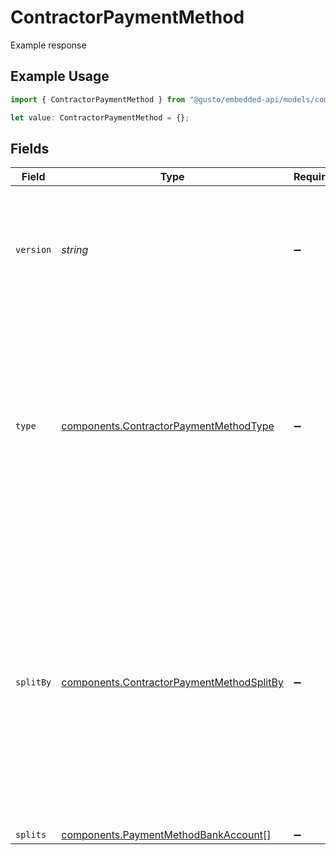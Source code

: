 # ContractorPaymentMethod

Example response

## Example Usage

```typescript
import { ContractorPaymentMethod } from "@gusto/embedded-api/models/components/contractorpaymentmethod.js";

let value: ContractorPaymentMethod = {};
```

## Fields

| Field                                                                                                                                                                                                                | Type                                                                                                                                                                                                                 | Required                                                                                                                                                                                                             | Description                                                                                                                                                                                                          |
| -------------------------------------------------------------------------------------------------------------------------------------------------------------------------------------------------------------------- | -------------------------------------------------------------------------------------------------------------------------------------------------------------------------------------------------------------------- | -------------------------------------------------------------------------------------------------------------------------------------------------------------------------------------------------------------------- | -------------------------------------------------------------------------------------------------------------------------------------------------------------------------------------------------------------------- |
| `version`                                                                                                                                                                                                            | *string*                                                                                                                                                                                                             | :heavy_minus_sign:                                                                                                                                                                                                   | The current version of the object. See the [versioning guide](https://docs.gusto.com/embedded-payroll/docs/idempotency) for information on how to use this field.                                                    |
| `type`                                                                                                                                                                                                               | [components.ContractorPaymentMethodType](../../models/components/contractorpaymentmethodtype.md)                                                                                                                     | :heavy_minus_sign:                                                                                                                                                                                                   | The payment method type. If type is Check, then `split_by` and `splits` do not need to be populated. If type is Direct Deposit, `split_by` and `splits` are required.                                                |
| `splitBy`                                                                                                                                                                                                            | [components.ContractorPaymentMethodSplitBy](../../models/components/contractorpaymentmethodsplitby.md)                                                                                                               | :heavy_minus_sign:                                                                                                                                                                                                   | Describes how the payment will be split. If `split_by` is Percentage, then the `split` amounts must add up to exactly 100. If `split_by` is Amount, then the last split amount must be nil to capture the remainder. |
| `splits`                                                                                                                                                                                                             | [components.PaymentMethodBankAccount](../../models/components/paymentmethodbankaccount.md)[]                                                                                                                         | :heavy_minus_sign:                                                                                                                                                                                                   | N/A                                                                                                                                                                                                                  |